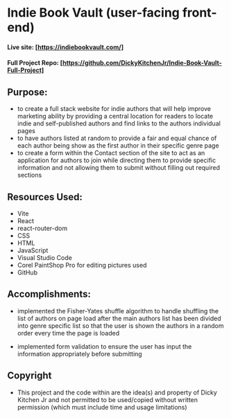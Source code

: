 # Indie Book Vault (user-facing front-end)
#### Live site: [https://indiebookvault.com/]
#### Full Project Repo: [https://github.com/DickyKitchenJr/Indie-Book-Vault-Full-Project]

## Purpose:

- to create a full stack website for indie authors that will help improve marketing ability by providing a central location for readers to locate indie and self-published authors and find links to the authors individual pages
- to have authors listed at random to provide a fair and equal chance of each author being show as the first author in their specific genre page
- to create a form within the Contact section of the site to act as an application for authors to join while directing them to provide specific information and not allowing them to submit without filling out required sections

## Resources Used:

- Vite
- React
- react-router-dom
- CSS
- HTML
- JavaScript
- Visual Studio Code
- Corel PaintShop Pro for editing pictures used
- GitHub

## Accomplishments:

- implemented the Fisher-Yates shuffle algorithm to handle shuffling the list of authors on page load after the main authors list has been divided into genre specific list so that the user is shown the authors in a random order every time the page is loaded

- implemented form validation to ensure the user has input the information appropriately before submitting

## Copyright

- This project and the code within are the idea(s) and property of Dicky Kitchen Jr and not permitted to be used/copied without written permission (which must include time and usage limitations)



